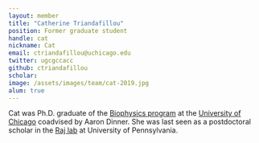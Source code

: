 ```yaml
---
layout: member
title: "Catherine Triandafillou"
position: Former graduate student
handle: cat
nickname: Cat
email: ctriandafillou@uchicago.edu
twitter: ugcgccacc
github: ctriandafillou
scholar: 
image: /assets/images/team/cat-2019.jpg
alum: true
---
```

Cat was Ph.D. graduate of the [Biophysics program][1] at the [University of Chicago][2] coadvised by Aaron Dinner. She was last seen as a postdoctoral scholar in the [Raj lab](https://rajlab.seas.upenn.edu/) at University of Pennsylvania.

[1]: http://biophysics.uchicago.edu
[2]: http://www.uchicago.edu
